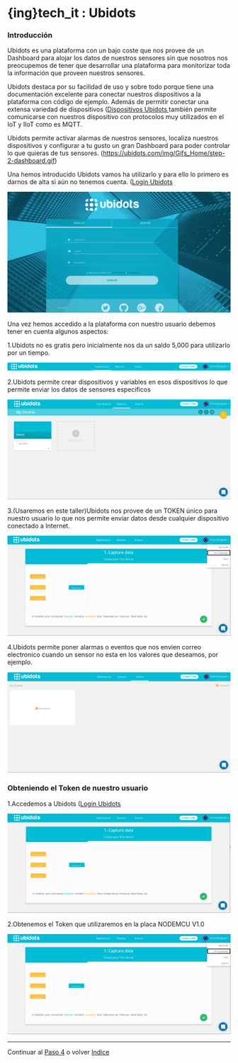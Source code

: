 # {ing}tech_it : Ubidots

### Introducción

Ubidots es una plataforma con un bajo coste que nos provee de un Dashboard para alojar los datos de nuestros sensores sin que nosotros nos preocupemos de tener que desarrollar una plataforma para monitorizar toda la información que proveen nuestros sensores.

Ubidots destaca por su facilidad de uso y sobre todo porque tiene una documentación excelente para conectar nuestros dispositivos a la plataforma con código de ejemplo. Además de permitir conectar una extensa variedad de dispositivos ([Dispositivos Ubidots ](https://ubidots.com/docs/devices/index.html#devices) también permite comunicarse con nuestros dispositivo con protocolos muy utilizados en el IoT y IIoT como es MQTT.

Ubidots permite activar alarmas de nuestros sensores, localiza nuestros dispositivos y configurar a tu gusto un gran Dashboard para poder controlar lo que quieras de tus sensores.
(https://ubidots.com/img/Gifs_Home/step-2-dashboard.gif)


Una hemos introducido Ubidots vamos ha utilizarlo y para ello lo primero es darnos de alta si aún no tenemos cuenta. ([Login Ubidots ](https://app.ubidots.com/accounts/signup/)

![LOGIN UBIDOTS](./images/dar_de_alta_ubidots.PNG)

Una vez hemos accedido a la plataforma con nuestro usuario debemos tener en cuenta algunos aspectos:


1.Ubidots no es gratis pero inicialmente nos da un saldo 5,000 para utilizarlo por un tiempo.


![SALDO INICIAL UBIDOTS](./images/saldo_inicial_ubidots.PNG)

2.Ubidots permite crear dispositivos y variables en esos dispositivos lo que permite enviar los datos de sensores especificos


![CREAR DISPOSITIVOS UBIDOTS](./images/crear_devices.PNG)

3.(Usaremos en este taller)Ubidots nos provee de un TOKEN único para nuestro usuario lo que nos permite enviar datos desde cualquier dispositivo conectado a Internet.


![OBTENER TOKEN UBIDOTS](./images/coger_token_ubidots.png)

4.Ubidots permite poner alarmas o eventos que nos envien correo electronico cuando un sensor no esta en los valores que deseamos, por ejemplo.


![CREAR EVENTOS UBIDOTS](./images/crear_eventos_ubidots.PNG)



### Obteniendo el Token de nuestro usuario

1.Accedemos a Ubidots ([Login Ubidots ](https://app.ubidots.com/accounts/signin/)

![LOGIN UBIDOTS](./images/login_ubidots.PNG)

2.Obtenemos el Token que utilizaremos en la placa NODEMCU V1.0 

![OBTENER TOKEN UBIDOTS](./images/coger_token_ubidots.png)

---
Continuar al  [Paso 4](./configurando_ide_arduino.md) o volver [Indice](./index.md)







